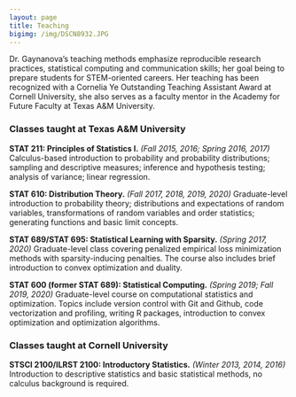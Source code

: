 ```yaml
---
layout: page
title: Teaching
bigimg: /img/DSCN8932.JPG
---
```


Dr. Gaynanova’s teaching methods emphasize reproducible research practices, statistical computing and communication skills; her goal being to prepare students for STEM-oriented careers. Her teaching has been recognized with a Cornelia Ye Outstanding Teaching Assistant Award at Cornell University, she also serves as a faculty mentor in the Academy for Future Faculty at Texas A&M University.

### Classes taught at Texas A&M University

**STAT 211: Principles of Statistics I.** *(Fall 2015, 2016; Spring 2016, 2017)*
Calculus-based introduction to probability and probability distributions; sampling and descriptive measures; inference and hypothesis testing; analysis of variance; linear regression.

**STAT 610: Distribution Theory.** *(Fall 2017, 2018, 2019, 2020)*
Graduate-level introduction to probability theory; distributions and expectations of random variables, transformations of random variables and order statistics; generating functions and basic limit concepts. 

**STAT 689/STAT 695: Statistical Learning with Sparsity.** *(Spring 2017, 2020)*
Graduate-level class covering penalized empirical loss minimization methods with sparsity-inducing penalties. The course also includes brief introduction to convex optimization and duality.

**STAT 600 (former STAT 689): Statistical Computing.** *(Spring 2019; Fall 2019, 2020)*
Graduate-level course on computational statistics and optimization. Topics include version control with Git and Github, code vectorization and profiling, writing R packages, introduction to convex optimization and optimization algorithms.


### Classes taught at Cornell University

**STSCI 2100/ILRST 2100: Introductory Statistics.** *(Winter 2013, 2014, 2016)*
Introduction to descriptive statistics and basic statistical methods, no calculus background is required.
